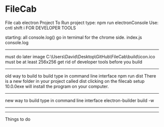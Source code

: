# FileCab

File cab electron Project
To Run project type: npm run electronConsole
Use: cntl shift i FOR DEVELOPER TOOLS

starting: all console.log() go in ternimal for the chrome side. index.js console.log

---

must do later
image C:\Users\David\Desktop\GitHub\FileCab\build\icon.ico must be at least 256x256
get rid of developer tools before you build

---

old way to build
to build
type in command line interface
npm run dist
There is a new folder in your project called dist
clicking on the filecab setup 10.0.0exe will install the program on your computer.

---

new way to build
type in command line interface
electron-builder build -w

---

---

Things to do
